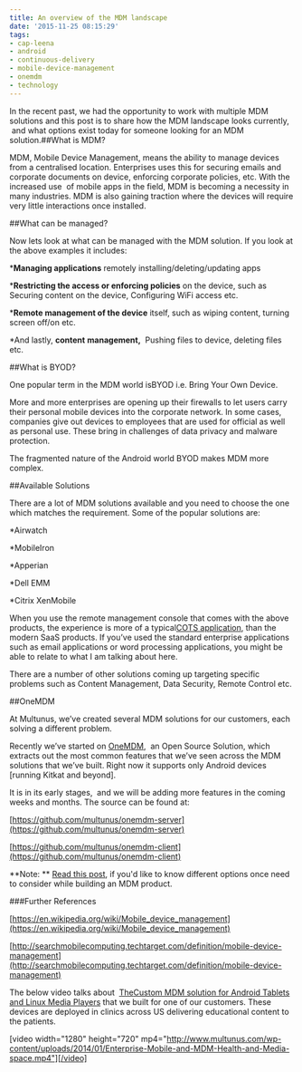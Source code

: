 ```yaml
---
title: An overview of the MDM landscape
date: '2015-11-25 08:15:29'
tags:
- cap-leena
- android
- continuous-delivery
- mobile-device-management
- onemdm
- technology
---
```


In the recent past, we had the opportunity to work with multiple MDM solutions and this post is to share how the MDM landscape looks currently,  and what options exist today for someone looking for an MDM solution.##What is MDM?



MDM, Mobile Device Management, means the ability to manage devices from a centralised location. Enterprises uses this for securing emails and corporate documents on device, enforcing corporate policies, etc. With the increased use  of mobile apps in the field, MDM is becoming a necessity in many industries. MDM is also gaining traction where the devices will require very little interactions once installed.


##What can be managed?


Now lets look at what can be managed with the MDM solution. If you look at the above examples it includes:


***Managing applications**
 remotely installing/deleting/updating apps

    
***Restricting the access or enforcing policies**
 on the device, such as Securing content on the device, Configuring WiFi access etc.

    
***Remote management of the device**
 itself, such as wiping content, turning screen off/on etc.

    
*And lastly, 
**content**
**management,**
 Pushing files to device, deleting files etc.


##What is BYOD?



One popular term in the MDM world isBYOD i.e. Bring Your Own Device.


More and more enterprises are opening up their firewalls to let users carry their personal mobile devices into the corporate network. In some cases, companies give out devices to employees that are used for official as well as personal use. These bring in challenges of data privacy and malware protection.


The fragmented nature of the Android world BYOD makes MDM more complex.


##Available Solutions



There are a lot of MDM solutions available and you need to choose the one which matches the requirement. Some of the popular solutions are:


*Airwatch

    
*MobileIron

    
*Apperian

    
*Dell EMM

    
*Citrix XenMobile


When you use the remote management console that comes with the above products, the experience is more of a typical[COTS application](https://en.wikipedia.org/wiki/Commercial_off-the-shelf), than the modern SaaS products. If you’ve used the standard enterprise applications such as email applications or word processing applications, you might be able to relate to what I am talking about here.


There are a number of other solutions coming up targeting specific problems such as Content Management, Data Security, Remote Control etc.


##OneMDM



At Multunus, we’ve created several MDM solutions for our customers, each solving a different problem.


Recently we’ve started on 
[OneMDM](http://multunus.github.io/onemdm-server/),  an Open Source Solution, which extracts out the most common features that we’ve seen across the MDM solutions that we’ve built. Right now it supports only Android devices [running Kitkat and beyond].  


It is in its early stages,  and we will be adding more features in the coming weeks and months. The source can be found at:


[https://github.com/multunus/onemdm-server](https://github.com/multunus/onemdm-server)


[https://github.com/multunus/onemdm-client](https://github.com/multunus/onemdm-client)


**Note: **
[Read this post](http://www.multunus.com/blog/2015/12/options-consider-building-mdm-solution/), if you'd like to know different options once need to consider while building an MDM product.


###Further References



[https://en.wikipedia.org/wiki/Mobile_device_management](https://en.wikipedia.org/wiki/Mobile_device_management)


[http://searchmobilecomputing.techtarget.com/definition/mobile-device-management](http://searchmobilecomputing.techtarget.com/definition/mobile-device-management)

The below video talks about 
[The](http://www.multunus.com/portfolio/end-end-mobile-device-management-solution-health-media-enterprise/)[Custom MDM solution for Android Tablets and Linux Media Players](http://www.multunus.com/portfolio/end-end-mobile-device-management-solution-health-media-enterprise/) that we built for one of our customers. These devices are deployed in clinics across US delivering educational content to the patients.

[video width="1280" height="720" mp4="http://www.multunus.com/wp-content/uploads/2014/01/Enterprise-Mobile-and-MDM-Health-and-Media-space.mp4"][/video]
